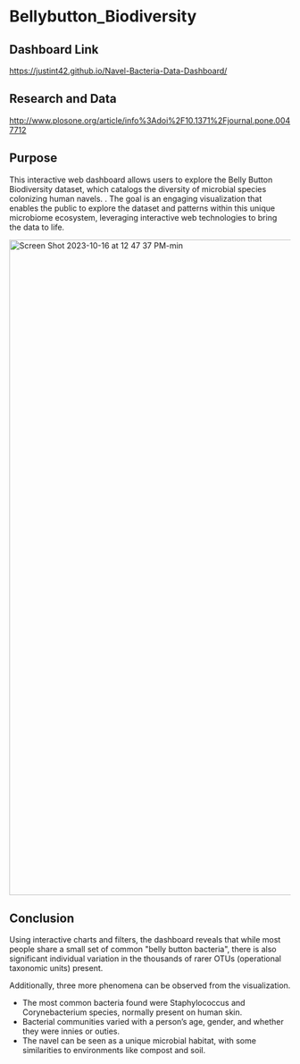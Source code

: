 # Bellybutton_Biodiversity

## Dashboard Link

https://justint42.github.io/Navel-Bacteria-Data-Dashboard/

## Research and Data

http://www.plosone.org/article/info%3Adoi%2F10.1371%2Fjournal.pone.0047712

## Purpose 

This interactive web dashboard allows users to explore the Belly Button Biodiversity dataset, which catalogs the diversity of microbial species colonizing human navels. . The goal is an engaging visualization that enables the public to explore the dataset and patterns within this unique microbiome ecosystem, leveraging interactive web technologies to bring the data to life.

<img width="1174" alt="Screen Shot 2023-10-16 at 12 47 37 PM-min" src="https://github.com/justint42/Navel-Bacteria-Data-Dashboard/assets/106895220/a73b63b4-6f42-4811-8275-c0a2b924a448">

## Conclusion

Using interactive charts and filters, the dashboard reveals that while most people share a small set of common "belly button bacteria", there is also significant individual variation in the thousands of rarer OTUs (operational taxonomic units) present. 

Additionally, three more phenomena can be observed from the visualization.

* The most common bacteria found were Staphylococcus and Corynebacterium species, normally present on human skin.
* Bacterial communities varied with a person’s age, gender, and whether they were innies or outies.
* The navel can be seen as a unique microbial habitat, with some similarities to environments like compost and soil.
